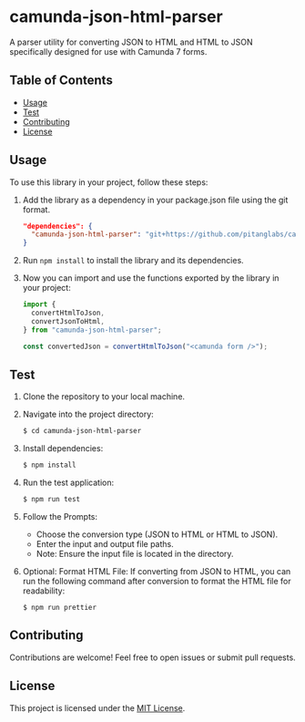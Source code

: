 # camunda-json-html-parser

A parser utility for converting JSON to HTML and HTML to JSON specifically designed for use with Camunda 7 forms.

## Table of Contents

- [Usage](#usage)
- [Test](#test)
- [Contributing](#contributing)
- [License](#license)

## Usage

To use this library in your project, follow these steps:

1. Add the library as a dependency in your package.json file using the git format.

   ```json
   "dependencies": {
     "camunda-json-html-parser": "git+https://github.com/pitanglabs/camunda-json-html-parser.git"
   }
   ```

1. Run `npm install` to install the library and its dependencies.
1. Now you can import and use the functions exported by the library in your project:

   ```js
   import {
     convertHtmlToJson,
     convertJsonToHtml,
   } from "camunda-json-html-parser";

   const convertedJson = convertHtmlToJson("<camunda form />");
   ```

## Test

1. Clone the repository to your local machine.
1. Navigate into the project directory:

   ```bash
   $ cd camunda-json-html-parser
   ```

1. Install dependencies:

   ```bash
   $ npm install
   ```

1. Run the test application:

   ```bash
   $ npm run test
   ```

1. Follow the Prompts:
   - Choose the conversion type (JSON to HTML or HTML to JSON).
   - Enter the input and output file paths.
   - Note: Ensure the input file is located in the directory.
1. Optional: Format HTML File:
   If converting from JSON to HTML, you can run the following command after conversion to format the HTML file for readability:

   ```
   $ npm run prettier
   ```

## Contributing

Contributions are welcome! Feel free to open issues or submit pull requests.

## License

This project is licensed under the [MIT License](LICENSE).
